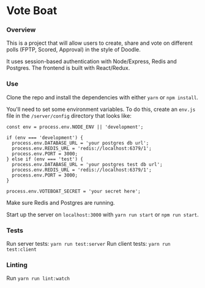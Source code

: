 # Vote Boat

### Overview
This is a project that will allow users to create, share and vote on different polls (FPTP, Scored, Approval) in the style of Doodle.

It uses session-based authentication with Node/Express, Redis and Postgres. The frontend is built with React/Redux.

### Use
Clone the repo and install the dependencies with either `yarn` or `npm install`.

You'll need to set some environment variables.  To do this, create an `env.js` file in the `/server/config` directory that looks like:
```
const env = process.env.NODE_ENV || 'development';

if (env === 'development') {
  process.env.DATABASE_URL = 'your postgres db url';
  process.env.REDIS_URL = 'redis://localhost:6379/1';
  process.env.PORT = 3000;
} else if (env === 'test') {
  process.env.DATABASE_URL = 'your postgres test db url';
  process.env.REDIS_URL = 'redis://localhost:6379/1';
  process.env.PORT = 3000;
}

process.env.VOTEBOAT_SECRET = 'your secret here';
```

Make sure Redis and Postgres are running.

Start up the server on `localhost:3000` with `yarn run start` or `npm run start`.

### Tests
Run server tests: `yarn run test:server`
Run client tests: `yarn run test:client`

### Linting
Run `yarn run lint:watch`
